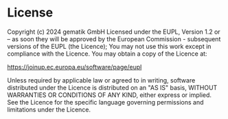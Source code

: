# License
Copyright (c) 2024 gematik GmbH
Licensed under the EUPL, Version 1.2 or – as soon they will be approved by
the European Commission - subsequent versions of the EUPL (the Licence);
You may not use this work except in compliance with the Licence.
You may obtain a copy of the Licence at:

https://joinup.ec.europa.eu/software/page/eupl

Unless required by applicable law or agreed to in writing, software
distributed under the Licence is distributed on an "AS IS" basis,
WITHOUT WARRANTIES OR CONDITIONS OF ANY KIND, either express or implied.
See the Licence for the specific language governing permissions and
limitations under the Licence.
